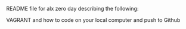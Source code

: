 README file for alx zero day describing the following:

VAGRANT and how to code on your local computer and push to Github
